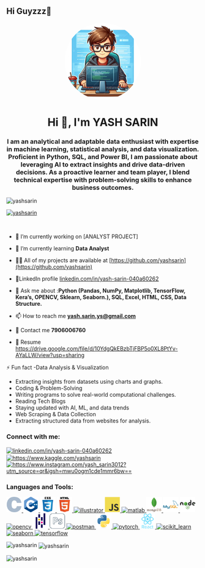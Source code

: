 ## Hi Guyzzz👋
<p align="center">
  <img src="https://github.com/yashsarin/yashsarin/blob/main/src/12.png?raw=true" alt="Yash Sarin" width="200" style="border-radius: 50%;" />
</p>
<h1 align="center">Hi 👋, I'm YASH SARIN</h1>
<h3 align="center">I am an analytical and adaptable data enthusiast with expertise in machine learning, statistical analysis, and data visualization. Proficient in Python, SQL, and Power BI, I am passionate about leveraging AI to extract insights and drive data-driven decisions. As a proactive learner and team player, I blend technical expertise with problem-solving skills to enhance business outcomes.</h3>

<p align="left"> <img src="https://komarev.com/ghpvc/?username=yashsarin&label=Profile%20views&color=0e75b6&style=flat" alt="yashsarin" /> </p>

<p align="left"> <a href="https://github.com/ryo-ma/github-profile-trophy"><img src="https://github-profile-trophy.vercel.app/?username=yashsarin" alt="yashsarin" /></a> </p>

<p align="left"> <a href="https://twitter.com/" target="blank"><img src="https://img.shields.io/twitter/follow/?logo=twitter&style=for-the-badge" alt="" /></a> </p>

- 🔭 I’m currently working on [ANALYST PROJECT]

- 🌱 I’m currently learning **Data Analyst**

- 👨‍💻 All of my projects are available at [https://github.com/yashsarin](https://github.com/yashsarin)

- 📝LinkedIn profile [linkedin.com/in/yash-sarin-040a60262](linkedin.com/in/yash-sarin-040a60262)

- 💬 Ask me about :**Python (Pandas, NumPy, Matplotlib, TensorFlow, Kera’s, OPENCV, Sklearn, Seaborn.), SQL, Excel, HTML, CSS, Data Structure.**

- 📫 How to reach me **yash.sarin.ys@gmail.com**
  
- 📱 Contact me **7906006760**

- 📄 Resume https://drive.google.com/file/d/10YdgQkEBzbTjFBP5o0XL8PtYv-AYaLLW/view?usp=sharing 

 ⚡ Fun fact 
 -Data Analysis & Visualization 
- Extracting insights from datasets using charts and graphs.
- Coding & Problem-Solving
- Writing programs to solve real-world computational challenges.
- Reading Tech Blogs
- Staying updated with AI, ML, and data trends
- Web Scraping & Data Collection
- Extracting structured data from websites for analysis.

<h3 align="left">Connect with me:</h3>
<p align="left">
<a href="https://www.linkedin.com/in/yash-sarin-040a60262?lipi=urn%3Ali%3Apage%3Ad_flagship3_profile_view_base_contact_details%3BO4VlKQbIQ6W9hRAEGroY6w%3D%3D" target="blank"><img align="center" src="https://raw.githubusercontent.com/rahuldkjain/github-profile-readme-generator/master/src/images/icons/Social/linked-in-alt.svg" alt="linkedin.com/in/yash-sarin-040a60262" height="30" width="40" /></a>
<a href="https://www.kaggle.com/yashsarin" target="blank"><img align="center" src="https://raw.githubusercontent.com/rahuldkjain/github-profile-readme-generator/master/src/images/icons/Social/kaggle.svg" alt="https://www.kaggle.com/yashsarin" height="30" width="40" /></a>
<a href="https://www.instagram.com/yash_sarin3012?utm_source=qr&igsh=MWU0OGM1cDE1MmR6bw== " target="blank"><img align="center" src="https://raw.githubusercontent.com/rahuldkjain/github-profile-readme-generator/master/src/images/icons/Social/instagram.svg" alt="https://www.instagram.com/yash_sarin3012?utm_source=qr&igsh=mwu0ogm1cde1mmr6bw==" height="30" width="40" /></a>
</p>

<h3 align="left">Languages and Tools:</h3>
<p align="left"> <a href="https://www.cprogramming.com/" target="_blank" rel="noreferrer"> <img src="https://raw.githubusercontent.com/devicons/devicon/master/icons/c/c-original.svg" alt="c" width="40" height="40"/> </a> <a href="https://www.w3schools.com/cpp/" target="_blank" rel="noreferrer"> <img src="https://raw.githubusercontent.com/devicons/devicon/master/icons/cplusplus/cplusplus-original.svg" alt="cplusplus" width="40" height="40"/> </a> <a href="https://www.w3schools.com/css/" target="_blank" rel="noreferrer"> <img src="https://raw.githubusercontent.com/devicons/devicon/master/icons/css3/css3-original-wordmark.svg" alt="css3" width="40" height="40"/> </a> <a href="https://www.w3.org/html/" target="_blank" rel="noreferrer"> <img src="https://raw.githubusercontent.com/devicons/devicon/master/icons/html5/html5-original-wordmark.svg" alt="html5" width="40" height="40"/> </a> <a href="https://www.adobe.com/in/products/illustrator.html" target="_blank" rel="noreferrer"> <img src="https://www.vectorlogo.zone/logos/adobe_illustrator/adobe_illustrator-icon.svg" alt="illustrator" width="40" height="40"/> </a> <a href="https://developer.mozilla.org/en-US/docs/Web/JavaScript" target="_blank" rel="noreferrer"> <img src="https://raw.githubusercontent.com/devicons/devicon/master/icons/javascript/javascript-original.svg" alt="javascript" width="40" height="40"/> </a> <a href="https://www.mathworks.com/" target="_blank" rel="noreferrer"> <img src="https://upload.wikimedia.org/wikipedia/commons/2/21/Matlab_Logo.png" alt="matlab" width="40" height="40"/> </a> <a href="https://www.mongodb.com/" target="_blank" rel="noreferrer"> <img src="https://raw.githubusercontent.com/devicons/devicon/master/icons/mongodb/mongodb-original-wordmark.svg" alt="mongodb" width="40" height="40"/> </a> <a href="https://www.mysql.com/" target="_blank" rel="noreferrer"> <img src="https://raw.githubusercontent.com/devicons/devicon/master/icons/mysql/mysql-original-wordmark.svg" alt="mysql" width="40" height="40"/> </a> <a href="https://nodejs.org" target="_blank" rel="noreferrer"> <img src="https://raw.githubusercontent.com/devicons/devicon/master/icons/nodejs/nodejs-original-wordmark.svg" alt="nodejs" width="40" height="40"/> </a> <a href="https://opencv.org/" target="_blank" rel="noreferrer"> <img src="https://www.vectorlogo.zone/logos/opencv/opencv-icon.svg" alt="opencv" width="40" height="40"/> </a> <a href="https://pandas.pydata.org/" target="_blank" rel="noreferrer"> <img src="https://raw.githubusercontent.com/devicons/devicon/2ae2a900d2f041da66e950e4d48052658d850630/icons/pandas/pandas-original.svg" alt="pandas" width="40" height="40"/> </a> <a href="https://www.photoshop.com/en" target="_blank" rel="noreferrer"> <img src="https://raw.githubusercontent.com/devicons/devicon/master/icons/photoshop/photoshop-line.svg" alt="photoshop" width="40" height="40"/> </a> <a href="https://postman.com" target="_blank" rel="noreferrer"> <img src="https://www.vectorlogo.zone/logos/getpostman/getpostman-icon.svg" alt="postman" width="40" height="40"/> </a> <a href="https://www.python.org" target="_blank" rel="noreferrer"> <img src="https://raw.githubusercontent.com/devicons/devicon/master/icons/python/python-original.svg" alt="python" width="40" height="40"/> </a> <a href="https://pytorch.org/" target="_blank" rel="noreferrer"> <img src="https://www.vectorlogo.zone/logos/pytorch/pytorch-icon.svg" alt="pytorch" width="40" height="40"/> </a> <a href="https://reactjs.org/" target="_blank" rel="noreferrer"> <img src="https://raw.githubusercontent.com/devicons/devicon/master/icons/react/react-original-wordmark.svg" alt="react" width="40" height="40"/> </a> <a href="https://scikit-learn.org/" target="_blank" rel="noreferrer"> <img src="https://upload.wikimedia.org/wikipedia/commons/0/05/Scikit_learn_logo_small.svg" alt="scikit_learn" width="40" height="40"/> </a> <a href="https://seaborn.pydata.org/" target="_blank" rel="noreferrer"> <img src="https://seaborn.pydata.org/_images/logo-mark-lightbg.svg" alt="seaborn" width="40" height="40"/> </a> <a href="https://www.tensorflow.org" target="_blank" rel="noreferrer"> <img src="https://www.vectorlogo.zone/logos/tensorflow/tensorflow-icon.svg" alt="tensorflow" width="40" height="40"/> </a> </p>

<p><img align="left" src="https://github-readme-stats.vercel.app/api/top-langs?username=yashsarin&show_icons=true&locale=en&layout=compact" alt="yashsarin" /></p>

<p>&nbsp;<img align="center" src="https://github-readme-stats.vercel.app/api?username=yashsarin&show_icons=true&locale=en" alt="yashsarin" /></p>

<p><img align="center" src="https://github-readme-streak-stats.herokuapp.com/?user=yashsarin&" alt="yashsarin" /></p>
